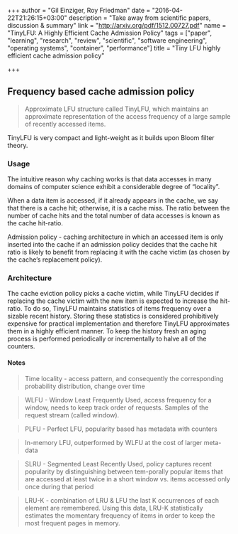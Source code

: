 +++
author = "Gil Einziger, Roy Friedman"
date = "2016-04-22T21:26:15+03:00"
description = "Take away from scientific papers, discussion & summary"
link = "http://arxiv.org/pdf/1512.00727.pdf"
name = "TinyLFU: A Highly Efficient Cache Admission Policy"
tags = ["paper", "learning", "research", "review", "scientific", "software engineering", "operating systems", "container", "performance"]
title = "Tiny LFU highly efficient cache admission policy"

+++

## Frequency based cache admission policy

> Approximate LFU structure called TinyLFU, which maintains an approximate representation of the access frequency of a large sample of recently accessed items.

TinyLFU is very compact and light-weight as it builds upon Bloom filter theory.

### Usage

The intuitive reason why caching works is that data accesses in many
domains of computer science exhibit a considerable degree of “locality”.

When a data item is accessed, if it already appears in the cache, we say that there is a cache hit; otherwise, it is a cache miss. The ratio between the number of cache hits and the total number of data accesses is known as the cache hit-ratio.

Admission policy - caching architecture in which an accessed item is only inserted into the cache if an admission policy decides that the cache hit ratio is likely to benefit from replacing it with the cache victim (as chosen by the cache’s replacement policy).

### Architecture

The cache eviction policy picks a cache victim, while TinyLFU decides if replacing the cache victim with the new item is expected to increase the hit-ratio.
To do so, TinyLFU maintains statistics of items frequency over a sizable recent history. Storing these statistics is considered prohibitively expensive for practical implementation and therefore TinyLFU approximates them in a highly efficient manner. To keep the history fresh an aging process is performed periodically or incrementally to halve all of the counters.


#### Notes

> Time locality - access pattern, and consequently the corresponding probability distribution, change over time

> WLFU - Window Least Frequently Used, access frequency for a window, needs to keep track order of requests. Samples of the request stream (called window).

> PLFU - Perfect LFU, popularity based has metadata with counters

> In-memory LFU, outperformed by WLFU at the cost of larger meta-data

> SLRU - Segmented Least Recently Used, policy captures recent popularity by distinguishing between tem-porally popular items that are accessed at least twice in a short window vs. items accessed only once during that period

> LRU-K - combination of LRU & LFU the last K occurrences of each element are remembered. Using this data, LRU-K statistically estimates the momentary frequency of items in order to keep the most frequent pages in memory.
